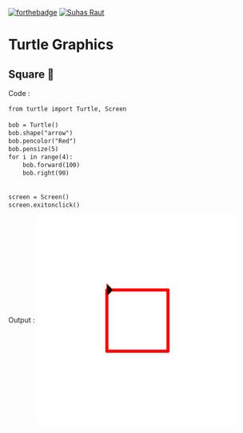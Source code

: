 [![forthebadge](https://forthebadge.com/images/badges/made-with-python.svg)](https://forthebadge.com)
[![Suhas Raut](https://img.shields.io/badge/Made%20By-Suhas%20Raut-%2300C0A3?style=for-the-badge&logo=github&logoColor=00C0A3)](https://github.com/Suhas-Raut)

# Turtle Graphics 

## Square 🔳

Code : 
```
from turtle import Turtle, Screen

bob = Turtle()
bob.shape("arrow")
bob.pencolor("Red")
bob.pensize(5)
for i in range(4):
    bob.forward(100)
    bob.right(90)


screen = Screen()
screen.exitonclick()

```
Output :
<img align="center" alt="coding" width="400" src="https://github.com/Suhas-Raut/Python-Codes/blob/master/GettingStarted-PythonCodes/Turtle-Graphics/Output1.png">
